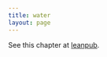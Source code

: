 ```yaml
---
title: water
layout: page
---
```


See this chapter at [leanpub](https://leanpub.com/darkroomretreat/read#water).
